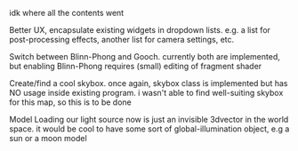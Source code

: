 idk where all the contents went

Better UX, encapsulate existing widgets in dropdown lists. 
  e.g. a list for post-processing effects, another list for camera settings, etc.

Switch between Blinn-Phong and Gooch.
   currently both are implemented, but enabling Blinn-Phong requires (small) editing of fragment shader

Create/find a cool skybox. 
   once again, skybox class is implemented but has NO usage inside existing program. i wasn't able to find well-suiting skybox for this map, so this is to be done

Model Loading
  our light source now is just an invisible 3dvector in the world space. it would be cool to have some sort of global-illumination object, e.g a sun or a moon model
